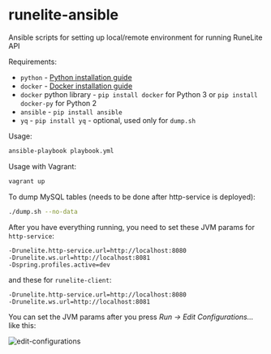 # runelite-ansible
Ansible scripts for setting up local/remote environment for running RuneLite API

Requirements:
* `python` - [Python installation guide](https://realpython.com/installing-python/)
* `docker` - [Docker installation guide](https://docs.docker.com/engine/installation/)
* `docker` python library - `pip install docker` for Python 3 or `pip install docker-py` for Python 2
* `ansible` - `pip install ansible`
* `yq` - `pip install yq` - optional, used only for `dump.sh`

Usage:

```bash
ansible-playbook playbook.yml
```

Usage with Vagrant:

```bash
vagrant up
```

To dump MySQL tables (needs to be done after http-service is deployed):

```bash
./dump.sh --no-data
```

After you have everything running, you need to set these JVM params for `http-service`:

```
-Drunelite.http-service.url=http://localhost:8080
-Drunelite.ws.url=http://localhost:8081
-Dspring.profiles.active=dev
```

and these for `runelite-client`:
```
-Drunelite.http-service.url=http://localhost:8080
-Drunelite.ws.url=http://localhost:8081
```

You can set the JVM params after you press *Run -> Edit Configurations...* like
this:

![edit-configurations](https://i.imgur.com/MjgQW2t.png)

